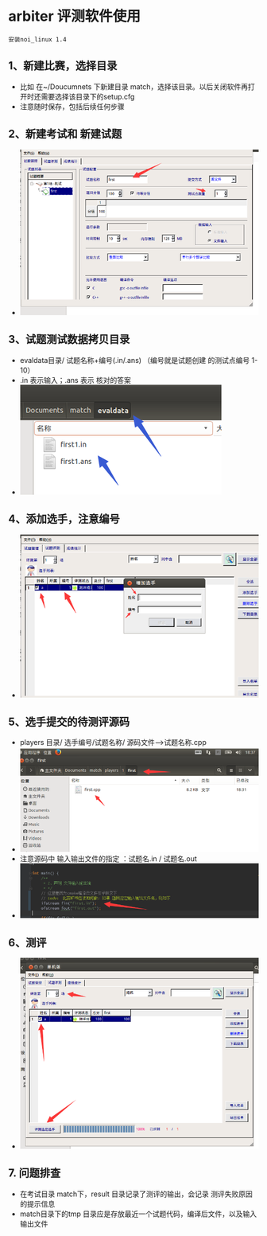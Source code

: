 # arbiter 评测软件使用
  
    安装noi_linux 1.4

## 1、新建比赛，选择目录 
- 比如 在~/Doucumnets 下新建目录 match，选择该目录。以后关闭软件再打开时还需要选择该目录下的setup.cfg
- 注意随时保存，包括后续任何步骤

## 2、新建考试和 新建试题
- ![试题创建](img/createtest.png)

## 3、试题测试数据拷贝目录
-  evaldata目录/ 试题名称+编号(.in/.ans)    （编号就是试题创建 的测试点编号 1-10）
- .in  表示输入；.ans 表示 核对的答案
- ![测试数据](img/evaldata.png)

## 4、添加选手，注意编号
- ![创建选手](img/cadinate.png)

## 5、选手提交的待测评源码
- players 目录/ 选手编号/试题名称/ 源码文件-->试题名称.cpp
- ![测评源码](img/source.png)
- 注意源码中 输入输出文件的指定 ：试题名.in / 试题名.out
- ![输出和输出](img/input_output.png)

## 6、测评
- ![测评](img/starttest.png)

## 7. 问题排查
- 在考试目录 match下，result 目录记录了测评的输出，会记录 测评失败原因的提示信息
- match目录下的tmp 目录应是存放最近一个试题代码，编译后文件，以及输入输出文件

